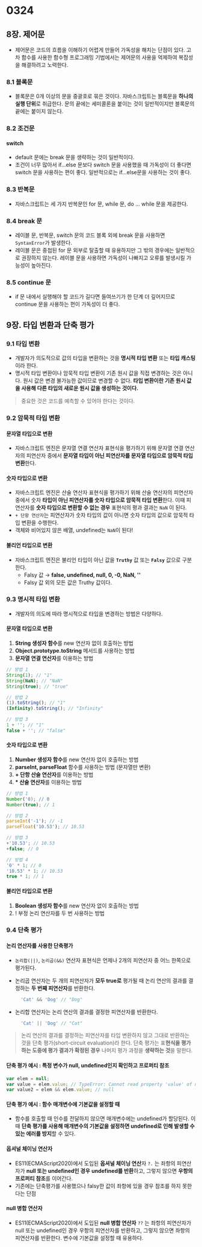 # 0324

## 8장. 제어문

* 제어문은 코드의 흐름을 이해하기 어렵게 만들어 가독성을 해치는 단점이 있다. 고차 함수를 사용한 함수형 프로그래밍 기법에서는 제어문의 사용을 억제하여 복잡성을 해결하려고 노력한다.

### 8.1 블록문

* 블록문은 0개 이상의 문을 중괄호로 묶은 것이다. 자바스크립트는 블록문을 **하나의 실행 단위**로 취급한다. 문의 끝에는 세미콜론을 붙이는 것이 일반적이지만 블록문의 끝에는 붙이지 않는다.

### 8.2 조건문

#### switch

* default 문에는 break 문을 생략하는 것이 일반적이다.
* 조건이 너무 많아서 if...else 문보다 switch 문을 사용했을 때 가독성이 더 좋다면 switch 문을 사용하는 편이 좋다. 일반적으로는 if...else문을 사용하는 것이 좋다.

### 8.3 반복문

* 자바스크립트는 세 가지 반복문인 for 문, while 문, do ... while 문을 제공한다.

### 8.4 break 문

* 레이블 문, 반복문, switch 문의 코드 블록 외에 break 문을 사용하면 `SyntaxError`가 발생한다.
* 레이블 문은 중첩된 for 문 외부로 탈출할 때 유용하지만 그 밖의 경우에는 일반적으로 권장하지 않는다. 레이블 문을 사용하면 가독성이 나빠지고 오류를 발생시킬 가능성이 높아진다.

### 8.5 continue 문

* if 문 내에서 실행해야 할 코드가 길다면 들여쓰기가 한 단계 더 깊어지므로 continue 문을 사용하는 편이 가독성이 더 좋다.

## 9장. 타입 변환과 단축 평가

### 9.1 타입 변환

* 개발자가 의도적으로 값의 타입을 변환하는 것을 **명시적 타입 변환** 또는 **타입 캐스팅**이라 한다.
* 명시적 타입 변환이나 암묵적 타입 변환이 기존 원시 값을 직접 변경하는 것은 아니다. 원시 값은 변경 불가능한 값이므로 변경할 수 없다. **타입 변환이란 기존 원시 값을 사용해 다른 타입의 새로운 원시 값을 생성하는 것이다.**

> 중요한 것은 코드를 예측할 수 있어야 한다는 것이다.

### 9.2 암묵적 타입 변환

#### 문자열 타입으로 변환

* 자바스크립트 엔진은 문자열 연결 연산자 표현식을 평가하기 위해 문자열 연결 연산자의 피연산자 중에서 **문자열 타입이 아닌 피연산자를 문자열 타입으로 암묵적 타입 변환**한다.

#### 숫자 타입으로 변환

* 자바스크립트 엔진은 산술 연산자 표현식을 평가하기 위해 산술 연산자의 피연산자 중에서 숫자 **타입이 아닌 피연산자를 숫자 타입으로 암묵적 타입 변환**한다. 이때 피연산자를 **숫자 타입으로 변환할 수 없는 경우** 표현식의 평과 결과는 `NaN` 이 된다.
* `+ 단항 연산자`는 피연산자가 숫자 타입의 값이 아니면 숫자 타입의 값으로 암묵적 타입 변환을 수행한다.
* 객체와 비어있지 않은 배열, undefined는 `NaN`이 된다!

#### 불리언 타입으로 변환

* 자바스크립트 엔진은 불리언 타입이 아닌 값을 **`Truthy`** 값 또는 **`Falsy`** 값으로 구분한다.
  * Falsy 값 → **false, undefined, null, 0, -0, NaN, ''**
  * Falsy 값 외의 모든 값은 Truthy 값이다.

### 9.3 명시적 타입 변환

* 개발자의 의도에 따라 명시적으로 타입을 변경하는 방법은 다양하다.

#### 문자열 타입으로 변환

1. **String 생성자 함수**를 new 연산자 없이 호출하는 방법
2. **Object.prototype.toString** 메서드를 사용하는 방법
3. **문자열 연결 연산자**를 이용하는 방법

```jsx
// 방법 1
String(1); // "1"
String(NaN); // "NaN"
String(true); // "true"

// 방법 2
(1).toString(); // "1"
(Infinity).toString(); // "Infinity"

// 방법 3
1 + ''; // "1"
false + ''; // "false"
```

#### 숫자 타입으로 변환

1. **Number 생성자 함수**를 new 연산자 없이 호출하는 방법
2. **parseInt, parseFloat** 함수를 사용하는 방법 \(문자열만 변환\)
3. **+ 단항 산술 연산자**를 이용하는 방법
4. **\* 산술 연산자**를 이용하는 방법

```jsx
// 방법 1
Number('0); // 0
Number(true); // 1

// 방법 2
parseInt('-1'); // -1
parseFloat('10.53'); // 10.53

// 방법 3
+'10.53'; // 10.53
+false; // 0

// 방법 4
'0' * 1; // 0
'10.53' * 1; // 10.53
true * 1; // 1
```

#### 불리언 타입으로 변환

1. **Boolean 생성자 함수**를 new 연산자 없이 호출하는 방법
2. ! 부정 논리 연산자를 두 번 사용하는 방법

### 9.4 단축 평가

#### 논리 연산자를 사용한 단축평가

* `논리합(||)`, `논리곱(&&)` 연산자 표현식은 언제나 2개의 피연산자 중 어느 한쪽으로 평가된다.
* 논리곱 연산자는 두 개의 피연산자가 **모두 true로** 평가될 때 논리 연산의 결과를 결정하는 **두 번째 피연산자**를 반환한다.

  ```jsx
    'Cat' && 'Dog' // "Dog"
  ```

* 논리합 연산자는 논리 연산의 결과를 결정한 피연산자를 반환한다.

  ```jsx
    'Cat' || 'Dog' // "Cat"
  ```

> 논리 연산의 결과를 결정하는 피연산자를 타입 변환하지 않고 그대로 반환하는 것을 단축 평가\(short-circuit evaluation\)라 한다. 단축 평가는 표**현식을 평가하는 도중에 평가 결과가 확정된 경우** 나머지 평가 과정을 **생략하는 것**을 말한다.

#### 단축 평가 예시 : 특정 변수가 null, undefined인지 확인하고 프로퍼티 참조

```jsx
var elem = null;
var value = elem.value; // TypeError: Cannot read property 'value' of null
var value2 = elem && elem.value; // null
```

#### 단축 평가 예시 : 함수 매개변수에 기본값을 설정할 때

* 함수를 호출할 때 인수를 전달하지 않으면 매개변수에는 undefined가 할당된다. 이때 **단축 평가를 사용해 매개변수의 기본값을 설정하면 undefined로 인해 발생할 수 있는 에러를 방지**할 수 있다.

#### 옵셔널 체이닝 연산자

* ES11\(ECMAScript2020\)에서 도입된 **옵셔널 체이닝 연산**자 `?.` 는 좌항의 피연산자가 **null 또는 undefined인 경우** **undefined를 반환**하고, 그렇지 않으면 **우항의 프로퍼티 참조**를 이어간다.
* 기존에는 단축평가를 사용했으나 falsy한 값이 좌항에 있을 경우 참조를 하지 못한다는 단점

#### null 병합 연산자

* ES11\(ECMAScript2020\)에서 도입된 **null 병합 연산자** `??` 는 좌항의 피연산자가 null 또는 undefined인 경우 우항의 피연산자를 반환하고, 그렇지 않으면 좌항의 피연산자를 반환한다. 변수에 기본값을 설정할 때 유용하다.

